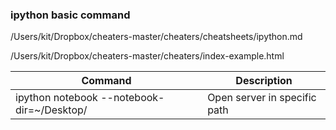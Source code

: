 ### ipython basic command
/Users/kit/Dropbox/cheaters-master/cheaters/cheatsheets/ipython.md

/Users/kit/Dropbox/cheaters-master/cheaters/index-example.html


Command|Description
--|--
ipython notebook --notebook-dir=~/Desktop/ | Open server in specific path
